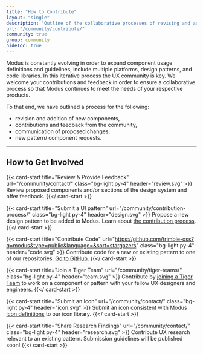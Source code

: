 ```yaml
---
title: "How to Contribute"
layout: "single"
description: "Outline of the collaborative processes of revising and adding components to Modus."
url: "/community/contribute/"
community: true
group: community
hideToc: true
---
```


Modus is constantly evolving in order to expand component usage definitions and guidelines, include multiple platforms, design patterns, and code libraries. In this iterative process the UX community is key. We welcome your contributions and feedback in order to ensure a collaborative process so that Modus continues to meet the needs of your respective products.

To that end, we have outlined a process for the following:

- revision and addition of new components,
- contributions and feedback from the community,
- communication of proposed changes,
- new pattern/ component requests.

<hr class="my-5">

<h2 class="h1 font-weight-bold text-trimble-gray text-center mb-3">
How to Get Involved</h2>

<!--- Review proposed components and/or sections of the design system and offer feedback. You will be notified by email and in the Trimble UX Group chat room about the components up for review along with the deadlines to provide feedback.
- [Join a Tiger Team!](/community/tiger-teams/) A Tiger Team is "a specialized, cross-functional team brought together to solve or investigate a specific problem or critical issue" [What is a Tiger Team?](https://www.lucidchart.com/blog/what-is-a-tiger-team).
- Propose a new design pattern to be added to Modus. Learn about [the contribution process](/community/contribution-process/).
- Contribute code for an existing pattern. There will soon be submission guidelines published!
- Contribute UX research relevant to an existing or new component/ pattern. There will soon be submission guidelines published!-->

<div class="row row-cols-1 row-cols-sm-2 row-cols-xl-3">

{{< card-start title="Review & Provide Feedback" url="/community/contact/" class="bg-light py-4" header="review.svg" >}}
Review proposed components and/or sections of the design system and offer feedback.
{{</ card-start >}}

{{< card-start title="Submit a UI pattern" url="/community/contribution-process/" class="bg-light py-4" header="design.svg" >}}
Propose a new design pattern to be added to Modus. Learn about <a href="/community/contribution-process/">the contribution process</a>.
{{</ card-start >}}

{{< card-start title="Contribute Code" url="https://github.com/trimble-oss?q=modus&type=public&language=&sort=stargazers" class="bg-light py-4" header="code.svg" >}}
Contribute code for a new or existing pattern to one of our repositories. <a href="https://github.com/trimble-oss?q=modus&type=public&language=&sort=stargazers">Go to GitHub</a>.
{{</ card-start >}}

{{< card-start title="Join a Tiger Team" url="/community/tiger-teams/" class="bg-light py-4" header="team.svg" >}}
Contribute by <a href="/community/tiger-teams/">joining a Tiger Team</a> to work on a component or pattern with your fellow UX designers and engineers.
{{</ card-start >}}

{{< card-start title="Submit an Icon" url="/community/contact/" class="bg-light py-4" header="icon.svg" >}}
Submit an icon consistent with Modus <a href="/foundations/icon-definitions/">icon definitions</a> to our icon library.
{{</ card-start >}}

{{< card-start title="Share Research Findings" url="/community/contact/" class="bg-light py-4" header="research.svg" >}}
Contribute UX research relevant to an existing pattern. Submission guidelines will be published soon!
{{</ card-start >}}

</div>

